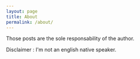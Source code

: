 ```yaml
---
layout: page
title: About
permalink: /about/
---
```


Those posts are the sole responsability of the author.

Disclaimer : I'm not an english native speaker.